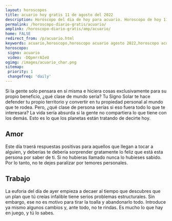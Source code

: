 ```yaml
---
layout: horoscopos
title: acuario hoy gratis 11 de agosto del 2022 
description: Horóscopo del dia de hoy para acuario. Horoscopo de hoy 11 de agosto del 2022. Las predicciones de amor, trabajo, vida personal gratis.
permalink: /horoscopo-diario-gratis/acuario/
amplink: /horoscopo-diario-gratis/amp/acuario/
home: FALSE
redirect_from: /p/acuario.html
keywords: acuario,horoscopo,horoscopo acuario agosto 2022,horoscopo acuario hoy,tarot acuario agosto 2022,horoscopo acuario,tarot acuario hoy,horoscopo de hoy,horoscopo diario,tarot del amor,horoscopo de hoy acuario,horoscopo diario del tarot, Horoscopo de hoy acuario 11 de agosto del 2022,horóscopo del día,signos zodiacales 2022, el horoscopo de hoy
horoscopo:
 signo: acuario
 video: -DQpmrrAIeU
ogimg: /images/acuario_char.png
sitemap:
 priority: 1
 changefreq: 'daily'
---
```



Si la gente solo pensara en sí misma e hiciera cosas exclusivamente para su propio beneficio, ¿qué clase de mundo sería? Tu Signo Solar te hace defender tu propio territorio y convertir en tu propiedad personal al mundo que te rodea. Pero, ¿qué clase de persona serías si eso fuera todo lo que te interesara? La vida sería absurda si la gente no compartiera lo que tiene con los demás. Esto es lo que los planetas están tratando de decirte hoy.

## Amor

Este día traerá respuestas positivas para aquellos que llegan a tocar a alguien, y deberías te debería sorprender gratamente lo feliz que está esta persona por saber de ti. Si no hubieras llamado nunca lo hubieses sabido. Por lo tanto, no te dejes paralizar por temores personales.

## Trabajo

La euforia del día de ayer empieza a decaer al tiempo que descubres que un plan que tú creías infalible tiene serios problemas estructurales. Sin embargo, ese no es motivo para tirar la toalla y abandonarlo todo. Introduce ya mismo algunos cambios y, ante todo, no te rindas. Es mucho lo que hay en juego, y tú lo sabes.